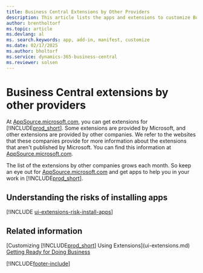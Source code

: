 ```yaml
---
title: Business Central Extensions by Other Providers
description: This article lists the apps and extensions to customize Business Central provided by other companies.
author: brentholtorf
ms.topic: article
ms.devlang: al
ms. search.keywords: app, add-in, manifest, customize
ms.date: 02/17/2025
ms.author: bholtorf
ms.service: dynamics-365-business-central
ms.reviewer: solsen
---
```


# Business Central extensions by other providers

At [AppSource.microsoft.com](https://appsource.microsoft.com/), you can get extensions for [!INCLUDE[prod_short](includes/prod_short.md)]. Some extensions are provided by Microsoft, and other extensions are provided by other companies. We refer to the websites that these companies provide for more information about the extensions that aren't published by Microsoft. You can find this information at [AppSource.microsoft.com](https://go.microsoft.com/fwlink/?linkid=2081646).  

The list of the extensions by other companies grows each month. So keep an eye out for [AppSource.microsoft.com](https://go.microsoft.com/fwlink/?linkid=2081646) and get apps to help you in your work in [!INCLUDE[prod_short](includes/prod_short.md)].

## Understanding the risks of installing apps

[!INCLUDE [ui-extensions-risk-install-apps](includes/ui-extensions-risk-install-apps.md)]

## Related information

[Customizing [!INCLUDE[prod_short](includes/prod_short.md)] Using Extensions](ui-extensions.md)  
[Getting Ready for Doing Business](ui-get-ready-business.md)  


[!INCLUDE[footer-include](includes/footer-banner.md)]
